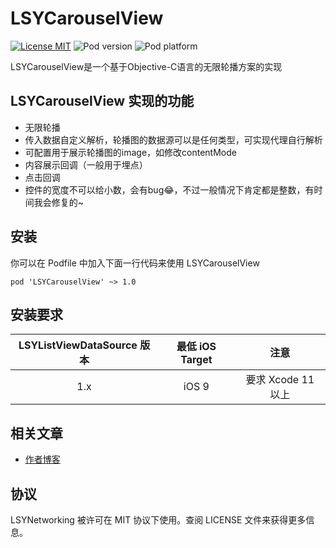 # LSYCarouselView

[![License MIT](https://img.shields.io/cocoapods/l/LSYCarouselView)](https://www.apache.org/licenses/LICENSE-2.0.html)
![Pod version](https://img.shields.io/cocoapods/v/LSYCarouselView)
![Pod platform](https://img.shields.io/cocoapods/p/LSYCarouselView)


  LSYCarouselView是一个基于Objective-C语言的无限轮播方案的实现
  
## LSYCarouselView 实现的功能

* 无限轮播
* 传入数据自定义解析，轮播图的数据源可以是任何类型，可实现代理自行解析
* 可配置用于展示轮播图的image，如修改contentMode
* 内容展示回调（一般用于埋点）
* 点击回调
* 控件的宽度不可以给小数，会有bug😂，不过一般情况下肯定都是整数，有时间我会修复的~

## 安装

你可以在 Podfile 中加入下面一行代码来使用 LSYCarouselView

    pod 'LSYCarouselView' ~> 1.0

## 安装要求

| LSYListViewDataSource 版本 | 最低 iOS Target |        注意       |
| :-----------------------: | :------------: | :--------------: |
|            1.x            |     iOS 9      | 要求 Xcode 11 以上 |

## 相关文章

* [作者博客](https://www.jianshu.com/u/e1fee33c72bc)

## 协议

LSYNetworking 被许可在 MIT 协议下使用。查阅 LICENSE 文件来获得更多信息。
